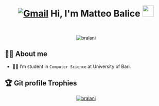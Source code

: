 <h1 align="center"><a href="mailto:matteobalice02@gmail.com"><img img src="https://img.shields.io/badge/gmail-%23EA4335.svg?style=plastic&logo=gmail&logoColor=white" alt="Gmail"/></a> Hi, I'm Matteo Balice <img src="https://media.giphy.com/media/hvRJCLFzcasrR4ia7z/giphy.gif" width="35"> 
	</h1>
<br>

<p align="center"> 
  <img src="https://github-readme-streak-stats.herokuapp.com/?user=bralani&theme=algolia" alt="bralani" />
</p>


## :sassy_man:  About me
- :student: I’m student in `Computer Science` at University of Bari.

  
## :trophy: Git profile Trophies

<p align="center"> <a href="https://github.com/ryo-ma/github-profile-trophy"><img src="https://github-profile-trophy.vercel.app/?username=bralani&layout=compact&theme=algolia" alt="bralani" /></a> </p>

